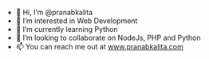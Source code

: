 - 👋 Hi, I’m @pranabkalita
- 👀 I’m interested in Web Development
- 🌱 I’m currently learning Python
- 💞️ I’m looking to collaborate on NodeJs, PHP and Python
- 📫 You can reach me out at www.pranabkalita.com
